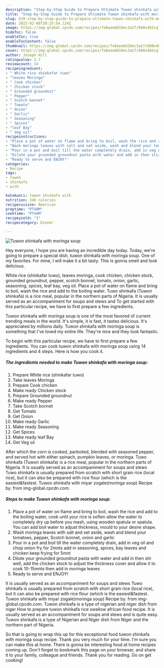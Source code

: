 ```yaml
---
description: "Step-by-Step Guide to Prepare Ultimate Tuwon shinkafa with moringa soup"
title: "Step-by-Step Guide to Prepare Ultimate Tuwon shinkafa with moringa soup"
slug: 639-step-by-step-guide-to-prepare-ultimate-tuwon-shinkafa-with-moringa-soup
date: 2022-02-06T20:25:54.124Z
image: https://img-global.cpcdn.com/recipes/fe8aee8d10ec3a27/680x482cq70/tuwon-shinkafa-with-moringa-soup-recipe-main-photo.jpg
hideToc: false
enableToc: true
enableTocContent: false
thumbnail: https://img-global.cpcdn.com/recipes/fe8aee8d10ec3a27/680x482cq70/tuwon-shinkafa-with-moringa-soup-recipe-main-photo.jpg
cover: https://img-global.cpcdn.com/recipes/fe8aee8d10ec3a27/680x482cq70/tuwon-shinkafa-with-moringa-soup-recipe-main-photo.jpg
author: Joseph Hill
ratingvalue: 3.7
reviewcount: 14
recipeingredient:
- " White rice shinkafar tuwo"
- "leaves Moringa"
- " Cook chicken"
- " Chicken stock"
- " Grounded groundnut"
- " Pepper"
- " Scotch bonnet"
- " Tomato"
- " Onion"
- " Garlic"
- " Seasoning"
- " Spices"
- "leaf Bay"
- " Veg oil"
recipeinstructions:
- "Place a pot of water on flame and bring to boil, wash the rice and add to the boiling water, cook until your rice is soften allow the water to completely dry up before you mash, using wooden spatula or spatula. You can add boil water to adjust thickness, mould to your desire shape."
- "Wash moringa leaves with salt and set aside, wash and blend your tomatoes, pepper, Scotch bonnet, onion and garlic"
- "Pour in a pot and boil till the water completely drain, add in veg oil and chop onion fry for 2mnts add in seasoning, spices, bay leaves and chicken keep frying for 5mnt"
- "Dilute your grounded groundnut pasta with water and add in then stir well, add the chicken stock to adjust the thickness cover and allow it to cook 10-15mnts then add in moringa leaves"
- "Ready to serve and ENJOY!"
categories:
- Recipe
tags:
- tuwon
- shinkafa
- with

katakunci: tuwon shinkafa with 
nutrition: 246 calories
recipecuisine: American
preptime: "PT40M"
cooktime: "PT44M"
recipeyield: "1"
recipecategory: Dinner

---
```



![Tuwon shinkafa with moringa soup](https://img-global.cpcdn.com/recipes/fe8aee8d10ec3a27/680x482cq70/tuwon-shinkafa-with-moringa-soup-recipe-main-photo.jpg)

Hey everyone, I hope you are having an incredible day today. Today, we're going to prepare a special dish, tuwon shinkafa with moringa soup. One of my favorites. For mine, I will make it a bit tasty. This is gonna smell and look delicious.

White rice (shinkafar tuwo), leaves moringa, cook chicken, chicken stock, grounded groundnut, pepper, scotch bonnet, tomato, onion, garlic, seasoning, spices, leaf bay, veg oil. Place a pot of water on flame and bring to boil, wash the rice and add to the boiling water. Tuwo shinkafa (Tuwon shinkafa) is a rice meal, popular in the northern parts of Nigeria. It is usually served as an accompaniment for soups and stews and To get started with this particular recipe, we have to first prepare a few ingredients.

Tuwon shinkafa with moringa soup is one of the most favored of current trending meals in the world. It's simple, it is fast, it tastes delicious. It's appreciated by millions daily. Tuwon shinkafa with moringa soup is something that I've loved my entire life. They're nice and they look fantastic.


To begin with this particular recipe, we have to first prepare a few ingredients. You can cook tuwon shinkafa with moringa soup using 14 ingredients and 4 steps. Here is how you cook it.

<!--inarticleads1-->

##### The ingredients needed to make Tuwon shinkafa with moringa soup:

1. Prepare  White rice (shinkafar tuwo)
1. Take leaves Moringa
1. Prepare  Cook chicken
1. Make ready  Chicken stock
1. Prepare  Grounded groundnut
1. Make ready  Pepper
1. Take  Scotch bonnet
1. Get  Tomato
1. Get  Onion
1. Make ready  Garlic
1. Make ready  Seasoning
1. Get  Spices
1. Make ready leaf Bay
1. Get  Veg oil


After which the corn is cooked, parboiled, blended with seasoned pepper, and served hot with either spinach, pumpkin leaves, or moringa. Tuwo shinkafa (Tuwon shinkafa) is a rice meal, popular in the northern parts of Nigeria. It is usually served as an accompaniment for soups and stews Tuwo shinkafa is usually prepared from scratch with short grain rice (local rice), but it can also be prepared with rice flour (which is the easiest&fastest. Tuwon shinkafa with miyar zogale(moringa soup) Recipe by. from img-global.cpcdn.com. 

<!--inarticleads2-->

##### Steps to make Tuwon shinkafa with moringa soup:

1. Place a pot of water on flame and bring to boil, wash the rice and add to the boiling water, cook until your rice is soften allow the water to completely dry up before you mash, using wooden spatula or spatula. You can add boil water to adjust thickness, mould to your desire shape.
1. Wash moringa leaves with salt and set aside, wash and blend your tomatoes, pepper, Scotch bonnet, onion and garlic
1. Pour in a pot and boil till the water completely drain, add in veg oil and chop onion fry for 2mnts add in seasoning, spices, bay leaves and chicken keep frying for 5mnt
1. Dilute your grounded groundnut pasta with water and add in then stir well, add the chicken stock to adjust the thickness cover and allow it to cook 10-15mnts then add in moringa leaves
1. Ready to serve and ENJOY!

It is usually served as an accompaniment for soups and stews Tuwo shinkafa is usually prepared from scratch with short grain rice (local rice), but it can also be prepared with rice flour (which is the easiest&fastest. Tuwon shinkafa with miyar zogale(moringa soup) Recipe by. from img-global.cpcdn.com. Tuwon shinkafa is a type of nigerian and niger dish from niger How to prepare tuwon shinkafa rice swallow african food recipe. It is usually served as an accompaniment for soups and stews and is quite easy. Tuwon shinkafa is a type of Nigerian and Niger dish from Niger and the northern part of Nigeria. 

So that is going to wrap this up for this exceptional food tuwon shinkafa with moringa soup recipe. Thank you very much for your time. I'm sure you can make this at home. There is gonna be interesting food at home recipes coming up. Don't forget to bookmark this page on your browser, and share it to your family, colleague and friends. Thank you for reading. Go on get cooking!
